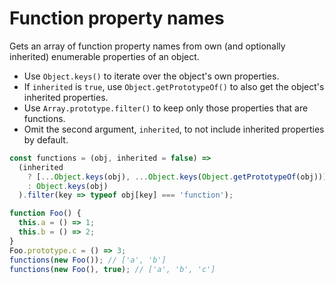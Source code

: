 # Function property names

Gets an array of function property names from own (and optionally inherited) enumerable properties of an object.

* Use `Object.keys()` to iterate over the object's own properties.
* If `inherited` is `true`, use `Object.getPrototypeOf()` to also get the object's inherited properties.
* Use `Array.prototype.filter()` to keep only those properties that are functions.
* Omit the second argument, `inherited`, to not include inherited properties by default.

```js
const functions = (obj, inherited = false) =>
  (inherited
    ? [...Object.keys(obj), ...Object.keys(Object.getPrototypeOf(obj))]
    : Object.keys(obj)
  ).filter(key => typeof obj[key] === 'function');
```

```js
function Foo() {
  this.a = () => 1;
  this.b = () => 2;
}
Foo.prototype.c = () => 3;
functions(new Foo()); // ['a', 'b']
functions(new Foo(), true); // ['a', 'b', 'c']
```
